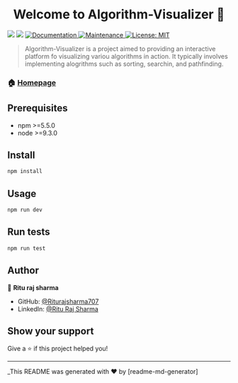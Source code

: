 <h1 align="center">Welcome to Algorithm-Visualizer 👋</h1>
<p>
  <img src="https://img.shields.io/badge/npm-%3E%3D5.5.0-blue.svg" />
  <img src="https://img.shields.io/badge/node-%3E%3D9.3.0-blue.svg" />
  <a href="https://github.com/kefranabg/readme-md-generator#readme" target="_blank">
    <img alt="Documentation" src="https://img.shields.io/badge/documentation-yes-brightgreen.svg" />
  </a>
  <a href="https://github.com/kefranabg/readme-md-generator/graphs/commit-activity" target="_blank">
    <img alt="Maintenance" src="https://img.shields.io/badge/Maintained%3F-yes-green.svg" />
  </a>
  <a href="#" target="_blank">
    <img alt="License: MIT" src="https://img.shields.io/github/license/Riturajsharma707/Algorithm-Visualizer" />
  </a>
</p>

> Algorithm-Visualizer is a project aimed to providing an interactive platform fo visualizing variou algorithms in action. It typically involves implementing alogrithms such as sorting, searchin, and pathfinding.

### 🏠 [Homepage](https://github.com/kefranabg/readme-md-generator#readme)

## Prerequisites

- npm >=5.5.0
- node >=9.3.0

## Install

```sh
npm install
```

## Usage

```sh
npm run dev
```

## Run tests

```sh
npm run test
```

## Author

👤 **Ritu raj sharma**

- GitHub: [@Riturajsharma707](https://github.com/Riturajsharma707)
- LinkedIn: [@Ritu Raj Sharma](https://linkedin.com/in/ritu-raj-sharma-09aba3149)

## Show your support

Give a ⭐️ if this project helped you!

---

\_This README was generated with ❤️ by [readme-md-generator]
